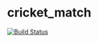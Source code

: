 # cricket_match

[![Build Status](https://travis-ci.org/Sesethu24/cricket_match.svg?branch=master)](https://travis-ci.org/Sesethu24/cricket_match)
